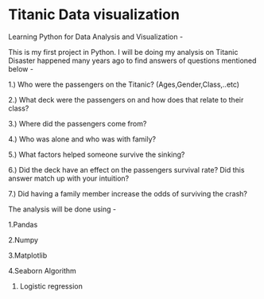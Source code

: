 # Titanic Data visualization
Learning Python for Data Analysis and Visualization -

This is my first project in Python. I will be doing my analysis on Titanic Disaster happened many years ago to find answers of questions mentioned below -

1.) Who were the passengers on the Titanic? (Ages,Gender,Class,..etc)

2.) What deck were the passengers on and how does that relate to their class?

3.) Where did the passengers come from?

4.) Who was alone and who was with family?

5.) What factors helped someone survive the sinking?

6.) Did the deck have an effect on the passengers survival rate? Did this answer match up with your intuition?

7.) Did having a family member increase the odds of surviving the crash?

The analysis will be done using -

1.Pandas

2.Numpy

3.Matplotlib

4.Seaborn
Algorithm
1. Logistic regression
